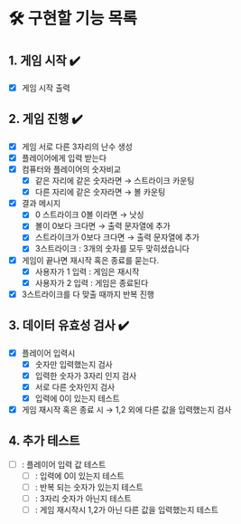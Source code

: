 # 🛠️ 구현할 기능 목록
## 1. 게임 시작  ✔️
- [x] 게임 시작 출력

## 2. 게임 진행 ✔️
- [x] 게임 서로 다른 3자리의 난수 생성
- [x] 플레이어에게 입력 받는다
- [x] 컴퓨터와 플레이어의 숫자비교
  - [x] 같은 자리에 같은 숫자라면 → 스트라이크 카운팅
  - [x] 다른 자리에 같은 숫자라면 → 볼 카운팅
- [x] 결과 메시지
  - [x] 0 스트라이크 0볼 이라면 → 낫싱
  - [x] 볼이 0보다 크다면 → 출력 문자열에 추가
  - [x] 스트라이크가 0보다 크다면 → 출력 문자열에 추가
  - [x] 3스트라이크 : 3개의 숫자를 모두 맞히셨습니다
- [x] 게임이 끝나면 재시작 혹은 종료를 묻는다.
  - [x] 사용자가 1 입력 : 게임은 재시작
  - [x] 사용자가 2 입력 : 게임은 종료된다
- [x] 3스트라이크를 다 맞출 때까지 반복 진행

## 3. 데이터 유효성 검사 ✔️
- [x] 플레이어 입력시
  - [x] 숫자만 입력했는지 검사
  - [x] 입력한 숫자가 3자리 인지 검사
  - [x] 서로 다른 숫자인지 검사
  - [x] 입력에 0이 있는지 테스트
- [x] 게임 재시작 혹은 종료 시 → 1,2 외에 다른 값을 입력했는지 검사

## 4. 추가 테스트
- [ ] : 플레이어 입력 값 테스트
  - [ ] : 입력에 0이 있는지 테스트
  - [ ] : 반복 되는 숫자가 있는지 테스트
  - [ ] : 3자리 숫자가 아닌지 테스트
  - [ ] : 게임 재시작시 1,2가 아닌 다른 값을 입력했는지 테스트
